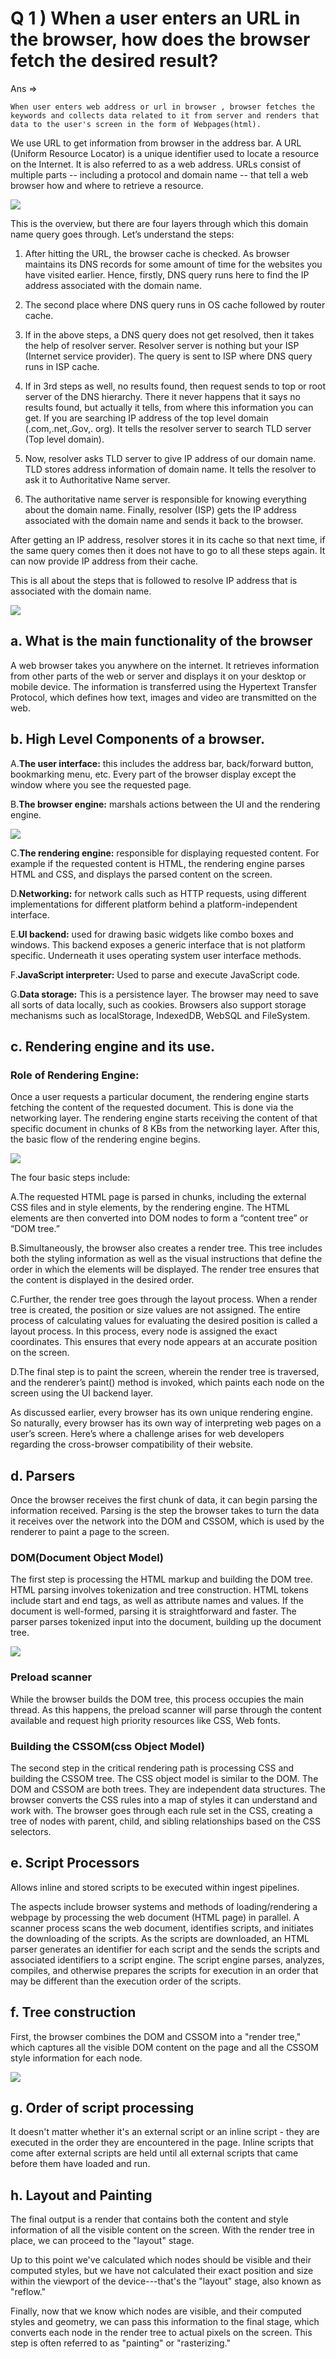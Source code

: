 # **Q 1 ) When a user enters an URL in the browser, how does the browser fetch the desired result?**

Ans =>

	When user enters web address or url in browser , browser fetches the keywords and collects data related to it from server and renders that data to the user's screen in the form of Webpages(html).

We use URL to get information from browser in the address bar.
A URL (Uniform Resource Locator) is a unique identifier used to locate a resource on the Internet. It is also referred to as a web address. URLs consist of multiple parts -- including a protocol and domain name -- that tell a web browser how and where to retrieve a resource.


<img src="img/Data.png">

This is the overview, but there are four layers through which this domain name query goes through. Let’s understand the steps:

1. After hitting the URL, the browser cache is checked. As browser maintains its DNS records for some amount of time for the websites you have visited earlier. Hence, firstly, DNS query runs here to find the IP address associated with the domain name.

2. The second place where DNS query runs in OS cache followed by router cache.

3. If in the above steps, a DNS query does not get resolved, then it takes the help of resolver server. Resolver server is nothing but your ISP (Internet service provider). The query is sent to ISP where DNS query runs in ISP cache.

4. If in 3rd steps as well, no results found, then request sends to top or root server of the DNS hierarchy. There it never happens that it says no results found, but actually it tells, from where this information you can get. If you are searching IP address of the top level domain (.com,.net,.Gov,. org). It tells the resolver server to search TLD server (Top level domain).

5. Now, resolver asks TLD server to give IP address of our domain name. TLD stores address information of domain name. It tells the resolver to ask it to Authoritative Name server.

6. The authoritative name server is responsible for knowing everything about the domain name. Finally, resolver (ISP) gets the IP address associated with the domain name and sends it back to the browser.

After getting an IP address, resolver stores it in its cache so that next time, if the same query comes then it does not have to go to all these steps again. It can now provide IP address from their cache.

This is all about the steps that is followed to resolve IP address that is associated with the domain name.

<img src="img/dnsresolve.png">

## a. What is the main functionality of the browser

A web browser takes you anywhere on the internet. It retrieves information from other parts of the web or server and displays it on your desktop or mobile device. The information is transferred using the Hypertext Transfer Protocol, which defines how text, images and video are transmitted on the web.

## b. High Level Components of a browser.

A.**The user interface:** this includes the address bar, back/forward button, bookmarking menu, etc. Every part of the browser display except the window where you see the requested page.

B.**The browser engine:** marshals actions between the UI and the rendering engine.

<img src="img/highlevelcompo.avif">

C.**The rendering engine:** responsible for displaying requested content. For example if the requested content is HTML, the rendering engine parses HTML and CSS, and displays the parsed content on the screen.

D.**Networking:** for network calls such as HTTP requests, using different implementations for different platform behind a platform-independent interface.

E.**UI backend:** used for drawing basic widgets like combo boxes and windows. This backend exposes a generic interface that is not platform specific. Underneath it uses operating system user interface methods.

F.**JavaScript interpreter:** Used to parse and execute JavaScript code.

G.**Data storage:** This is a persistence layer. The browser may need to save all sorts of data locally, such as cookies. Browsers also support storage mechanisms such as localStorage, IndexedDB, WebSQL and FileSystem.

## c. Rendering engine and its use.

### Role of Rendering Engine:
Once a user requests a particular document, the rendering engine starts fetching the content of the requested document. This is done via the networking layer. The rendering engine starts receiving the content of that specific document in chunks of 8 KBs from the networking layer. After this, the basic flow of the rendering engine begins.

<img src="img/rendering.png">

The four basic steps include:

A.The requested HTML page is parsed in chunks, including the external CSS files and in style elements, by the rendering engine. The HTML elements are then converted into DOM nodes to form a “content tree” or “DOM tree.”

B.Simultaneously, the browser also creates a render tree. This tree includes both the styling information as well as the visual instructions that define the order in which the elements will be displayed. The render tree ensures that the content is displayed in the desired order.

C.Further, the render tree goes through the layout process. When a render tree is created, the position or size values are not assigned. The entire process of calculating values for evaluating the desired position is called a layout process. In this process, every node is assigned the exact coordinates. This ensures that every node appears at an accurate position on the screen.

D.The final step is to paint the screen, wherein the render tree is traversed, and the renderer’s paint() method is invoked, which paints each node on the screen using the UI backend layer.

As discussed earlier, every browser has its own unique rendering engine. So naturally, every browser has its own way of interpreting web pages on a user’s screen. Here’s where a challenge arises for web developers regarding the cross-browser compatibility of their website.

## d. Parsers

Once the browser receives the first chunk of data, it can begin parsing the information received. Parsing is the step the browser takes to turn the data it receives over the network into the DOM and CSSOM, which is used by the renderer to paint a page to the screen.

### DOM(Document Object Model)
The first step is processing the HTML markup and building the DOM tree. HTML parsing involves tokenization and tree construction. HTML tokens include start and end tags, as well as attribute names and values. If the document is well-formed, parsing it is straightforward and faster. The parser parses tokenized input into the document, building up the document tree.

<img src="img/DOM.jpg">

### Preload scanner
While the browser builds the DOM tree, this process occupies the main thread. As this happens, the preload scanner will parse through the content available and request high priority resources like CSS, Web fonts.

### Building the CSSOM(css Object Model)
The second step in the critical rendering path is processing CSS and building the CSSOM tree. The CSS object model is similar to the DOM. The DOM and CSSOM are both trees. They are independent data structures. The browser converts the CSS rules into a map of styles it can understand and work with. The browser goes through each rule set in the CSS, creating a tree of nodes with parent, child, and sibling relationships based on the CSS selectors.

## e. Script Processors

Allows inline and stored scripts to be executed within ingest pipelines.

The aspects include browser systems and methods of loading/rendering a webpage by processing the web document (HTML page) in parallel. A scanner process scans the web document, identifies scripts, and initiates the downloading of the scripts. As the scripts are downloaded, an HTML parser generates an identifier for each script and the sends the scripts and associated identifiers to a script engine. The script engine parses, analyzes, compiles, and otherwise prepares the scripts for execution in an order that may be different than the execution order of the scripts.

## f. Tree construction
First, the browser combines the DOM and CSSOM into a "render tree," which captures all the visible DOM content on the page and all the CSSOM style information for each node.

<img src="img/treeconstructor.png">

## g. Order of script processing

It doesn't matter whether it's an external script or an inline script - they are executed in the order they are encountered in the page. Inline scripts that come after external scripts are held until all external scripts that came before them have loaded and run.

## h. Layout and Painting

The final output is a render that contains both the content and style information of all the visible content on the screen. With the render tree in place, we can proceed to the "layout" stage.

Up to this point we've calculated which nodes should be visible and their computed styles, but we have not calculated their exact position and size within the viewport of the device---that's the "layout" stage, also known as "reflow."

Finally, now that we know which nodes are visible, and their computed styles and geometry, we can pass this information to the final stage, which converts each node in the render tree to actual pixels on the screen. This step is often referred to as "painting" or "rasterizing."











